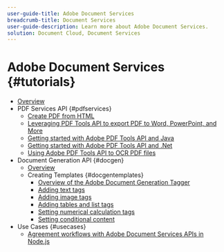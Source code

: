 ```yaml
---
user-guide-title: Adobe Document Services
breadcrumb-title: Document Services
user-guide-description: Learn more about Adobe Document Services.
solution: Document Cloud, Document Services
---
```


# Adobe Document Services {#tutorials}

+ [Overview](overview.md)
+ PDF Services API {#pdfservices}
  + [Create PDF from HTML](pdfservices/createpdffromhtml.md)
  + [Leveraging PDF Tools API to export PDF to Word, PowerPoint, and More](pdfservices/exportpdf.md)
  + [Getting started with Adobe PDF Tools API and Java](pdfservices/gettingstartedjava.md)
  + [Getting started with Adobe PDF Tools API and .Net](pdfservices/gettingstartednet.md)
  + [Using Adobe PDF Tools API to OCR PDF files](pdfservices/ocr.md)
+ Document Generation API {#docgen}
  + [Overview](docgen/overview-docgen.md)
  + Creating Templates {#docgentemplates}
    + [Overview of the Adobe Document Generation Tagger](docgen/taggeroverview.md)
    + [Adding text tags](docgen/taggeraddtexttags.md)
    + [Adding image tags](docgen/taggeraddimagetags.md)
    + [Adding tables and list tags](docgen/taggertables.md)
    + [Setting numerical calculation tags](docgen/taggercalculations.md)
    + [Setting conditional content](docgen/taggerconditional.md)
+ Use Cases {#usecases}
  + [Agreement workflows with Adobe Document Services APIs in Node.js](usecases/AgreementWorkflowsNodejs.md)
